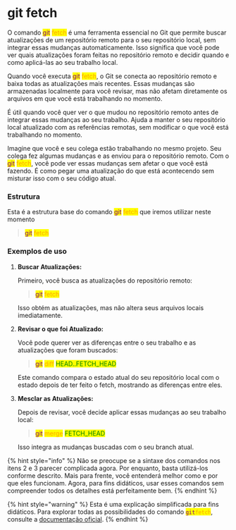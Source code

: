# git fetch

O comando <mark style="color:purple;">git</mark> <mark style="color:orange;">fetch</mark> é uma ferramenta essencial no Git que permite buscar atualizações de um repositório remoto para o seu repositório local, sem integrar essas mudanças automaticamente. Isso significa que você pode ver quais atualizações foram feitas no repositório remoto e decidir quando e como aplicá-las ao seu trabalho local.

Quando você executa <mark style="color:purple;">git</mark> <mark style="color:orange;">fetch</mark>, o Git se conecta ao repositório remoto e baixa todas as atualizações mais recentes. Essas mudanças são armazenadas localmente para você revisar, mas não afetam diretamente os arquivos em que você está trabalhando no momento.

É útil quando você quer ver o que mudou no repositório remoto antes de integrar essas mudanças ao seu trabalho. Ajuda a manter o seu repositório local atualizado com as referências remotas, sem modificar o que você está trabalhando no momento.

Imagine que você e seu colega estão trabalhando no mesmo projeto. Seu colega fez algumas mudanças e as enviou para o repositório remoto. Com o <mark style="color:purple;">git</mark> <mark style="color:orange;">fetch</mark>, você pode ver essas mudanças sem afetar o que você está fazendo. É como pegar uma atualização do que está acontecendo sem misturar isso com o seu código atual.

### Estrutura

Esta é a estrutura base do comando <mark style="color:purple;">git</mark> <mark style="color:orange;">fetch</mark> que iremos utilizar neste momento

> <mark style="color:purple;">git</mark> <mark style="color:orange;">fetch</mark>

### **Exemplos de uso**

1.  **Buscar Atualizações:**

    Primeiro, você busca as atualizações do repositório remoto:

    > <mark style="color:purple;">git</mark> <mark style="color:orange;">fetch</mark>

    Isso obtém as atualizações, mas não altera seus arquivos locais imediatamente.
2.  **Revisar o que foi Atualizado:**

    Você pode querer ver as diferenças entre o seu trabalho e as atualizações que foram buscados:

    > <mark style="color:purple;">git</mark> <mark style="color:orange;">diff</mark> <mark style="color:green;">HEAD..FETCH\_HEAD</mark>

    Este comando compara o estado atual do seu repositório local com o estado depois de ter feito o fetch, mostrando as diferenças entre eles.
3.  **Mesclar as Atualizações:**

    Depois de revisar, você decide aplicar essas mudanças ao seu trabalho local:

    > <mark style="color:purple;">git</mark> <mark style="color:orange;">merge</mark> <mark style="color:green;">FETCH\_HEAD</mark>

    Isso integra as mudanças buscadas com o seu branch atual.

{% hint style="info" %}
Não se preocupe se a sintaxe dos comandos nos itens 2 e 3 parecer complicada agora. Por enquanto, basta utilizá-los conforme descrito. Mais para frente, você entenderá melhor como e por que eles funcionam. Agora, para fins didáticos, usar esses comandos sem compreender todos os detalhes está perfeitamente bem.
{% endhint %}

{% hint style="warning" %}
Esta é uma explicação simplificada para fins didáticos. Para explorar todas as possibilidades do comando <mark style="color:purple;">`git`</mark><mark style="color:orange;">`fetch`</mark>, consulte a [documentação oficial](https://git-scm.com/docs/git-fetch/pt\_BR).
{% endhint %}
